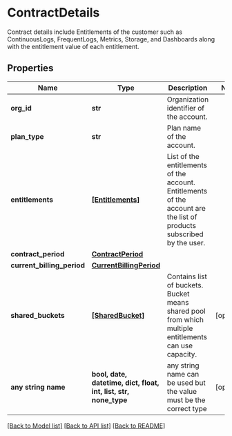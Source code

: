 # ContractDetails

Contract details include Entitlements of the customer such as ContinuousLogs, FrequentLogs, Metrics, Storage, and Dashboards along with the entitlement value of each entitlement. 

## Properties
Name | Type | Description | Notes
------------ | ------------- | ------------- | -------------
**org_id** | **str** | Organization identifier of the account. | 
**plan_type** | **str** | Plan name of the account. | 
**entitlements** | [**[Entitlements]**](Entitlements.md) | List of the entitlements of the account. Entitlements of the account are the list of products subscribed by the user. | 
**contract_period** | [**ContractPeriod**](ContractPeriod.md) |  | 
**current_billing_period** | [**CurrentBillingPeriod**](CurrentBillingPeriod.md) |  | 
**shared_buckets** | [**[SharedBucket]**](SharedBucket.md) | Contains list of buckets. Bucket means shared pool from which multiple entitlements can use capacity. | [optional] 
**any string name** | **bool, date, datetime, dict, float, int, list, str, none_type** | any string name can be used but the value must be the correct type | [optional]

[[Back to Model list]](../README.md#documentation-for-models) [[Back to API list]](../README.md#documentation-for-api-endpoints) [[Back to README]](../README.md)


